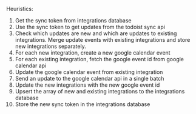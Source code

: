 Heuristics:

1. Get the sync token from integrations database
2. Use the sync token to get updates from the todoist sync api
3. Check which updates are new and which are updates to existing integrations. Merge update events with existing integrations and store new integrations separately. 
4. For each new integration, create a new google calendar event
5. For each existing integration, fetch the google event id from google calendar api
6. Update the google calendar event from existing integration
7. Send an update to the google calendar api in a single batch
8. Update the new integrations with the new google event id
9. Upsert the array of new and existing integrations to the integrations database
10. Store the new sync token in the integrations database
